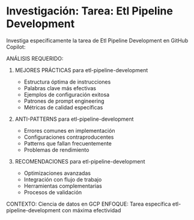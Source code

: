# Investigación: Tarea: Etl Pipeline Development


Investiga específicamente la tarea de Etl Pipeline Development en GitHub Copilot:

ANÁLISIS REQUERIDO:
1. MEJORES PRÁCTICAS para etl-pipeline-development
   - Estructura óptima de instrucciones
   - Palabras clave más efectivas
   - Ejemplos de configuración exitosa
   - Patrones de prompt engineering
   - Métricas de calidad específicas

2. ANTI-PATTERNS para etl-pipeline-development
   - Errores comunes en implementación
   - Configuraciones contraproducentes
   - Patterns que fallan frecuentemente
   - Problemas de rendimiento

3. RECOMENDACIONES para etl-pipeline-development
   - Optimizaciones avanzadas
   - Integración con flujo de trabajo
   - Herramientas complementarias
   - Procesos de validación

CONTEXTO: Ciencia de datos en GCP
ENFOQUE: Tarea específica etl-pipeline-development con máxima efectividad
            